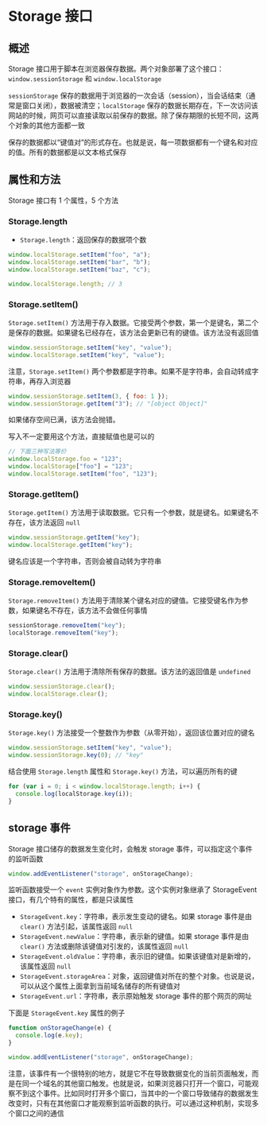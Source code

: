 # Storage 接口

## 概述

Storage 接口用于脚本在浏览器保存数据。两个对象部署了这个接口：`window.sessionStorage` 和 `window.localStorage`

`sessionStorage` 保存的数据用于浏览器的一次会话（session），当会话结束（通常是窗口关闭），数据被清空；`localStorage` 保存的数据长期存在，下一次访问该网站的时候，网页可以直接读取以前保存的数据。除了保存期限的长短不同，这两个对象的其他方面都一致

保存的数据都以“键值对”的形式存在。也就是说，每一项数据都有一个键名和对应的值。所有的数据都是以文本格式保存

## 属性和方法

Storage 接口有 1 个属性，5 个方法

### Storage.length

- `Storage.length`：返回保存的数据项个数

```js
window.localStorage.setItem("foo", "a");
window.localStorage.setItem("bar", "b");
window.localStorage.setItem("baz", "c");

window.localStorage.length; // 3
```

### Storage.setItem()

`Storage.setItem()` 方法用于存入数据。它接受两个参数，第一个是键名，第二个是保存的数据。如果键名已经存在，该方法会更新已有的键值。该方法没有返回值

```js
window.sessionStorage.setItem("key", "value");
window.localStorage.setItem("key", "value");
```

注意，`Storage.setItem()` 两个参数都是字符串。如果不是字符串，会自动转成字符串，再存入浏览器

```js
window.sessionStorage.setItem(3, { foo: 1 });
window.sessionStorage.getItem("3"); // "[object Object]"
```

如果储存空间已满，该方法会抛错。

写入不一定要用这个方法，直接赋值也是可以的

```js
// 下面三种写法等价
window.localStorage.foo = "123";
window.localStorage["foo"] = "123";
window.localStorage.setItem("foo", "123");
```

### Storage.getItem()

`Storage.getItem()` 方法用于读取数据。它只有一个参数，就是键名。如果键名不存在，该方法返回 `null`

```js
window.sessionStorage.getItem("key");
window.localStorage.getItem("key");
```

键名应该是一个字符串，否则会被自动转为字符串

### Storage.removeItem()

`Storage.removeItem()` 方法用于清除某个键名对应的键值。它接受键名作为参数，如果键名不存在，该方法不会做任何事情

```js
sessionStorage.removeItem("key");
localStorage.removeItem("key");
```

### Storage.clear()

`Storage.clear()` 方法用于清除所有保存的数据。该方法的返回值是 `undefined`

```js
window.sessionStorage.clear();
window.localStorage.clear();
```

### Storage.key()

`Storage.key()` 方法接受一个整数作为参数（从零开始），返回该位置对应的键名

```js
window.sessionStorage.setItem("key", "value");
window.sessionStorage.key(0); // "key"
```

结合使用 `Storage.length` 属性和 `Storage.key()` 方法，可以遍历所有的键

```js
for (var i = 0; i < window.localStorage.length; i++) {
  console.log(localStorage.key(i));
}
```

## storage 事件

Storage 接口储存的数据发生变化时，会触发 storage 事件，可以指定这个事件的监听函数

```js
window.addEventListener("storage", onStorageChange);
```

监听函数接受一个 `event` 实例对象作为参数。这个实例对象继承了 StorageEvent 接口，有几个特有的属性，都是只读属性

- `StorageEvent.key`：字符串，表示发生变动的键名。如果 storage 事件是由 `clear()` 方法引起，该属性返回 `null`
- `StorageEvent.newValue`：字符串，表示新的键值。如果 storage 事件是由 `clear()` 方法或删除该键值对引发的，该属性返回 `null`
- `StorageEvent.oldValue`：字符串，表示旧的键值。如果该键值对是新增的，该属性返回 `null`
- `StorageEvent.storageArea`：对象，返回键值对所在的整个对象。也说是说，可以从这个属性上面拿到当前域名储存的所有键值对
- `StorageEvent.url`：字符串，表示原始触发 storage 事件的那个网页的网址

下面是 `StorageEvent.key` 属性的例子

```js
function onStorageChange(e) {
  console.log(e.key);
}

window.addEventListener("storage", onStorageChange);
```

注意，该事件有一个很特别的地方，就是它不在导致数据变化的当前页面触发，而是在同一个域名的其他窗口触发。也就是说，如果浏览器只打开一个窗口，可能观察不到这个事件。比如同时打开多个窗口，当其中的一个窗口导致储存的数据发生改变时，只有在其他窗口才能观察到监听函数的执行。可以通过这种机制，实现多个窗口之间的通信
